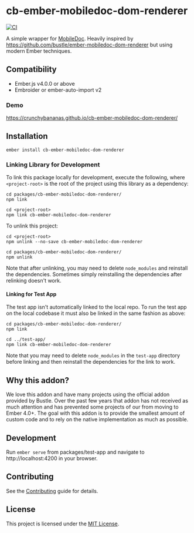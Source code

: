 cb-ember-mobiledoc-dom-renderer
==============================================================================

[![CI](https://github.com/crunchybananas/cb-ember-mobiledoc-dom-renderer/actions/workflows/ci.yml/badge.svg)](https://github.com/crunchybananas/cb-ember-mobiledoc-renderer/actions/workflows/ci.yml)

A simple wrapper for [MobileDoc](https://bustle.github.io/mobiledoc-kit/demo/).
Heavily inspired by https://github.com/bustle/ember-mobiledoc-dom-renderer but using
modern Ember techniques.

Compatibility
------------------------------------------------------------------------------

* Ember.js v4.0.0 or above
* Embroider or ember-auto-import v2

### Demo

https://crunchybananas.github.io/cb-ember-mobiledoc-dom-renderer/


Installation
------------------------------------------------------------------------------

```
ember install cb-ember-mobiledoc-dom-renderer
```

### Linking Library for Development

To link this package locally for development, execute the following, where
`<project-root>` is the root of the project using this library as a dependency:

```
cd packages/cb-ember-mobiledoc-dom-renderer/
npm link

cd <project-root>
npm link cb-ember-mobiledoc-dom-renderer
```

To unlink this project:

```
cd <project-root>
npm unlink --no-save cb-ember-mobiledoc-dom-renderer

cd packages/cb-ember-mobiledoc-dom-renderer/
npm unlink

```

Note that after unlinking, you may need to delete `node_modules` and reinstall
the dependencies. Sometimes simply reinstalling the dependencies after relinking
doesn't work.

#### Linking for Test App

The test app isn't automatically linked to the local repo. To run the test app
on the local codebase it must also be linked in the same fashion as above:

```
cd packages/cb-ember-mobiledoc-dom-renderer/
npm link

cd ../test-app/
npm link cb-ember-mobiledoc-dom-renderer
```

Note that you may need to delete `node_modules` in the `test-app` directory
before linking and then reinstall the dependencies for the link to work.


Why this addon?
------------------------------------------------------------------------------
We love this addon and have many projects using the official addon provided by
Bustle. Over the past few years that addon has not received as much attention
and has prevented some projects of our from moving to Ember 4.0+. The goal with
this addon is to provide the smallest amount of custom code and to rely on the
native implementation as much as possible.

Development
------------------------------------------------------------------------------

Run `ember serve` from packages/test-app and navigate to http://localhost:4200
in your browser.


Contributing
------------------------------------------------------------------------------

See the [Contributing](CONTRIBUTING.md) guide for details.


License
------------------------------------------------------------------------------

This project is licensed under the [MIT License](LICENSE.md).
